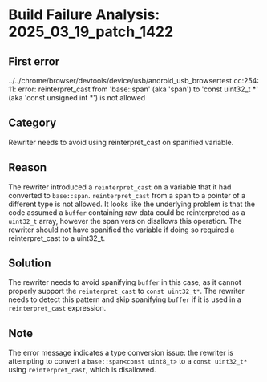 # Build Failure Analysis: 2025_03_19_patch_1422

## First error

../../chrome/browser/devtools/device/usb/android_usb_browsertest.cc:254:11: error: reinterpret_cast from 'base::span<const uint8_t>' (aka 'span<const unsigned char>') to 'const uint32_t *' (aka 'const unsigned int *') is not allowed

## Category
Rewriter needs to avoid using reinterpret_cast on spanified variable.

## Reason
The rewriter introduced a `reinterpret_cast` on a variable that it had converted to `base::span`. `reinterpret_cast` from a span to a pointer of a different type is not allowed. It looks like the underlying problem is that the code assumed a `buffer` containing raw data could be reinterpreted as a `uint32_t` array, however the span version disallows this operation. The rewriter should not have spanified the variable if doing so required a reinterpret_cast to a uint32_t.

## Solution
The rewriter needs to avoid spanifying `buffer` in this case, as it cannot properly support the `reinterpret_cast` to `const uint32_t*`. The rewriter needs to detect this pattern and skip spanifying `buffer` if it is used in a `reinterpret_cast` expression.

## Note
The error message indicates a type conversion issue: the rewriter is attempting to convert a `base::span<const uint8_t>` to a `const uint32_t*` using `reinterpret_cast`, which is disallowed.